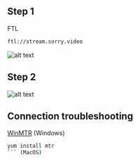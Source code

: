 ## Step 1
FTL
```cmd
ftl://stream.sorry.video
```
![alt text](https://i.imgur.com/GKvCVnw.png)

## Step 2
![alt text](https://i.imgur.com/998nIOT.png)



## Connection troubleshooting

[WinMTR](https://raw.githubusercontent.com/TheTabKey/FTL-Setup/main/WinMTR-v092.zip) (Windows)
```cmd
yum install mtr
``` (MacOS)
